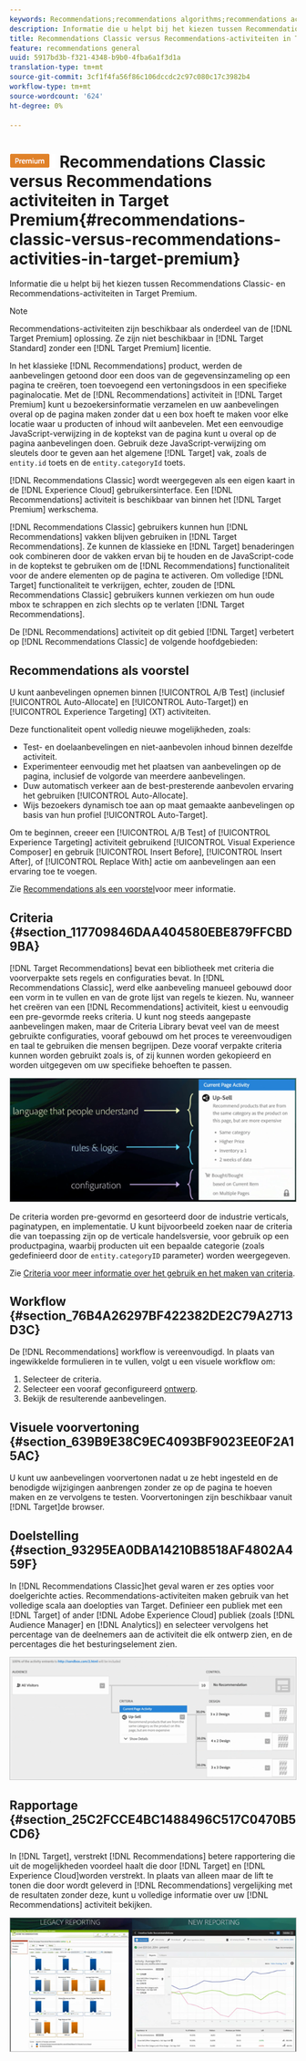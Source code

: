 ```yaml
---
keywords: Recommendations;recommendations algorithms;recommendations activity;recommendations classic
description: Informatie die u helpt bij het kiezen tussen Recommendations Classic- en Recommendations-activiteiten in Target Premium.
title: Recommendations Classic versus Recommendations-activiteiten in Target Premium
feature: recommendations general
uuid: 5917bd3b-f321-4348-b9b0-4fba6a1f3d1a
translation-type: tm+mt
source-git-commit: 3cf1f4fa56f86c106dccdc2c97c080c17c3982b4
workflow-type: tm+mt
source-wordcount: '624'
ht-degree: 0%

---
```



# ![PREMIUM](/help/assets/premium.png) Recommendations Classic versus Recommendations activiteiten in Target Premium{#recommendations-classic-versus-recommendations-activities-in-target-premium}

Informatie die u helpt bij het kiezen tussen Recommendations Classic- en Recommendations-activiteiten in Target Premium.

>[!NOTE]
>
>Recommendations-activiteiten zijn beschikbaar als onderdeel van de [!DNL Target Premium] oplossing. Ze zijn niet beschikbaar in [!DNL Target Standard] zonder een [!DNL Target Premium] licentie.

In het klassieke [!DNL Recommendations] product, werden de aanbevelingen getoond door een doos van de gegevensinzameling op een pagina te creëren, toen toevoegend een vertoningsdoos in een specifieke paginalocatie. Met de [!DNL Recommendations] activiteit in [!DNL Target Premium] kunt u bezoekersinformatie verzamelen en uw aanbevelingen overal op de pagina maken zonder dat u een box hoeft te maken voor elke locatie waar u producten of inhoud wilt aanbevelen. Met een eenvoudige JavaScript-verwijzing in de koptekst van de pagina kunt u overal op de pagina aanbevelingen doen. Gebruik deze JavaScript-verwijzing om sleutels door te geven aan het algemene [!DNL Target] vak, zoals de `entity.id` toets en de `entity.categoryId` toets.

[!DNL Recommendations Classic] wordt weergegeven als een eigen kaart in de [!DNL Experience Cloud] gebruikersinterface. Een [!DNL Recommendations] activiteit is beschikbaar van binnen het [!DNL Target Premium] werkschema.

[!DNL Recommendations Classic] gebruikers kunnen hun [!DNL Recommendations] vakken blijven gebruiken in [!DNL Target Recommendations]. Ze kunnen de klassieke en [!DNL Target] benaderingen ook combineren door de vakken ervan bij te houden en de JavaScript-code in de koptekst te gebruiken om de [!DNL Recommendations] functionaliteit voor de andere elementen op de pagina te activeren. Om volledige [!DNL Target] functionaliteit te verkrijgen, echter, zouden de [!DNL Recommendations Classic] gebruikers kunnen verkiezen om hun oude mbox te schrappen en zich slechts op te verlaten [!DNL Target Recommendations].

De [!DNL Recommendations] activiteit op dit gebied [!DNL Target] verbetert op [!DNL Recommendations Classic] de volgende hoofdgebieden:

## Recommendations als voorstel

U kunt aanbevelingen opnemen binnen [!UICONTROL A/B Test] (inclusief [!UICONTROL Auto-Allocate] en [!UICONTROL Auto-Target]) en [!UICONTROL Experience Targeting] (XT) activiteiten.

Deze functionaliteit opent volledig nieuwe mogelijkheden, zoals:

* Test- en doelaanbevelingen en niet-aanbevolen inhoud binnen dezelfde activiteit.
* Experimenteer eenvoudig met het plaatsen van aanbevelingen op de pagina, inclusief de volgorde van meerdere aanbevelingen.
* Duw automatisch verkeer aan de best-presterende aanbevolen ervaring het gebruiken [!UICONTROL Auto-Allocate].
* Wijs bezoekers dynamisch toe aan op maat gemaakte aanbevelingen op basis van hun profiel [!UICONTROL Auto-Target].

Om te beginnen, creeer een [!UICONTROL A/B Test] of [!UICONTROL Experience Targeting] activiteit gebruikend [!UICONTROL Visual Experience Composer] en gebruik [!UICONTROL Insert Before], [!UICONTROL Insert After], of [!UICONTROL Replace With] actie om aanbevelingen aan een ervaring toe te voegen.

Zie [Recommendations als een voorstel](/help/c-recommendations/recommendations-as-an-offer.md)voor meer informatie.

## Criteria {#section_117709846DAA404580EBE879FFCBD9BA}

[!DNL Target Recommendations] bevat een bibliotheek met criteria die voorverpakte sets regels en configuraties bevat. In [!DNL Recommendations Classic], werd elke aanbeveling manueel gebouwd door een vorm in te vullen en van de grote lijst van regels te kiezen. Nu, wanneer het creëren van een [!DNL Recommendations] activiteit, kiest u eenvoudig een pre-gevormde reeks criteria. U kunt nog steeds aangepaste aanbevelingen maken, maar de Criteria Library bevat veel van de meest gebruikte configuraties, vooraf gebouwd om het proces te vereenvoudigen en taal te gebruiken die mensen begrijpen. Deze vooraf verpakte criteria kunnen worden gebruikt zoals is, of zij kunnen worden gekopieerd en worden uitgegeven om uw specifieke behoeften te passen.

![](assets/overview_criteria.png)

De criteria worden pre-gevormd en gesorteerd door de industrie verticals, paginatypen, en implementatie. U kunt bijvoorbeeld zoeken naar de criteria die van toepassing zijn op de verticale handelsversie, voor gebruik op een productpagina, waarbij producten uit een bepaalde categorie (zoals gedefinieerd door de `entity.categoryID` parameter) worden weergegeven.

Zie [Criteria voor meer informatie over het gebruik en het maken van criteria](../../c-recommendations/c-algorithms/algorithms.md#concept_4BD01DC437F543C0A13621C93A302750).

## Workflow {#section_76B4A26297BF422382DE2C79A2713D3C}

De [!DNL Recommendations] workflow is vereenvoudigd. In plaats van ingewikkelde formulieren in te vullen, volgt u een visuele workflow om:

1. Selecteer de criteria.
1. Selecteer een vooraf geconfigureerd [ontwerp](../../c-recommendations/c-design-overview/create-design.md#task_CC5BD28C364742218C1ACAF0D45E0E14).
1. Bekijk de resulterende aanbevelingen.

## Visuele voorvertoning {#section_639B9E38C9EC4093BF9023EE0F2A15AC}

U kunt uw aanbevelingen voorvertonen nadat u ze hebt ingesteld en de benodigde wijzigingen aanbrengen zonder ze op de pagina te hoeven maken en ze vervolgens te testen. Voorvertoningen zijn beschikbaar vanuit [!DNL Target]de browser.

## Doelstelling {#section_93295EA0DBA14210B8518AF4802A459F}

In [!DNL Recommendations Classic]het geval waren er zes opties voor doelgerichte acties. Recommendations-activiteiten maken gebruik van het volledige scala aan doelopties van Target. Definieer een publiek met een [!DNL Target] of ander [!DNL Adobe Experience Cloud] publiek (zoals [!DNL Audience Manager] en [!DNL Analytics]) en selecteer vervolgens het percentage van de deelnemers aan de activiteit die elk ontwerp zien, en de percentages die het besturingselement zien.

![](assets/overview_targeting.png)

## Rapportage {#section_25C2FCCE4BC1488496C517C0470B5CD6}

In [!DNL Target], verstrekt [!DNL Recommendations] betere rapportering die uit de mogelijkheden voordeel haalt die door [!DNL Target] en [!DNL Experience Cloud]worden verstrekt. In plaats van alleen maar de lift te tonen die door wordt geleverd in [!DNL Recommendations] vergelijking met de resultaten zonder deze, kunt u volledige informatie over uw [!DNL Recommendations] activiteit bekijken.

![](assets/overview_report.png)

